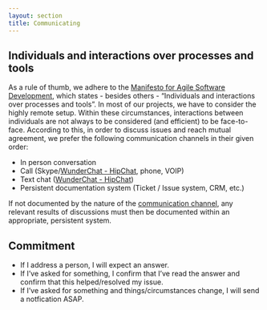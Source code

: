 ```yaml
---
layout: section
title: Communicating
---
```

## Individuals and interactions over processes and tools
As a rule of thumb, we adhere to the [Manifesto for Agile Software Development](http://www.agilemanifesto.org), which states - besides others - “Individuals and interactions over processes and tools”. 
In most of our projects, we have to consider the highly remote setup. Within these circumstances, interactions between individuals are not always to be considered (and efficient) to be face-to-face. According to this, in order to discuss issues and reach mutual agreement, we prefer the following communication channels in their given order:

* In person conversation
* Call (Skype/[WunderChat - HipChat](wunderchat), phone, VOIP)
* Text chat ([WunderChat - HipChat](wunderchat))
* Persistent documentation system (Ticket / Issue system, CRM, etc.)

If not documented by the nature of the [communication channel](communication-channels), any relevant results of discussions must then be documented within an appropriate, persistent system.

## Commitment

* If I address a person, I will expect an answer.
* If I’ve asked for something, I confirm that I’ve read the answer and confirm that this helped/resolved my issue.
* If I’ve asked for something and things/circumstances change, I will send a notfication ASAP.
